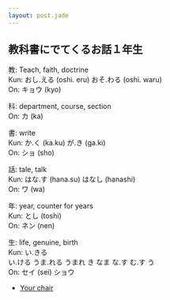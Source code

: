 ```yaml
---
layout: post.jade
---
```


## 教科書にでてくるお話１年生

教: Teach, faith, doctrine\
Kun: おし.える (oshi. eru)
	 おそ.わる (oshi. waru)\
On: キョウ     (kyo)

科: department, course, section\
On: カ (ka)

書: write\
Kun: か.く (ka.ku)
	 が.き (ga.ki)\
On: ショ   (sho)

話: tale, talk\
Kun: はな.す (hana.su)
	 はなし (hanashi)\
On: ワ (wa)

年: year, counter for years\
Kun: とし (toshi)\
On: ネン  (nen)

生: life, genuine, birth\
Kun: い.きる\
	 い.ける
	 うま.れる
	 うまれ
	 き
	 なま
	 な.す
	 む.す
	 う\
On: セイ (sei)
	ショウ

- [Your chair](your-chair.html)